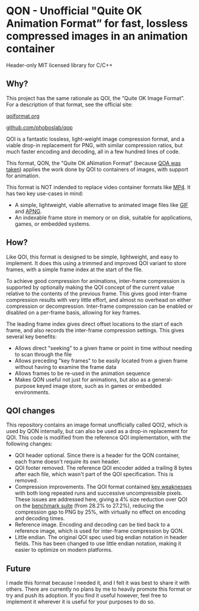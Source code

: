 # QON - Unofficial "Quite OK Animation Format” for fast, lossless compressed images in an animation container

Header-only MIT licensed library for C/C++


## Why?

This project has the same rationale as QOI, the “Quite OK Image Format”. For a description of that format, see
the official site:

[qoiformat.org](https://qoiformat.org)

[github.com/phoboslab/qop](https://github.com/phoboslab/qop)

QOI is a fantastic lossless, light-weight image compression format, and a viable drop-in replacement for PNG,
with similar compression ratios, but much faster encoding and decoding, all in a few hundred lines of code.

This format, QON, the "Quite OK aNimation Format” (because [QOA was taken](https://qoaformat.org/)) applies the
work done by QOI to containers of images, with support for animation.

This format is NOT indended to replace video container formats like [MP4](https://en.wikipedia.org/wiki/MP4_file_format).
It has two key use-cases in mind:
- A simple, lightweight, viable alternative to animated image files like [GIF](https://en.wikipedia.org/wiki/GIF)
  and [APNG](https://en.wikipedia.org/wiki/APNG).
- An indexable frame store in memory or on disk, suitable for applications, games, or embedded systems.


## How?

Like QOI, this format is designed to be simple, lightweight, and easy to implement. It does this using a trimmed
and improved QOI variant to store frames, with a simple frame index at the start of the file.

To achieve good compression for animations, inter-frame compression is supported by optionally making the QOI
concept of the current value relative to the contents of the previous frame. This gives good inter-frame
compression results with very little effort, and almost no overhead on either compression or decompression.
Inter-frame compression can be enabled or disabled on a per-frame basis, allowing for key frames.

The leading frame index gives direct offset locations to the start of each frame, and also records the inter-frame
compression settings. This gives several key benefits:
- Allows direct "seeking" to a given frame or point in time without needing to scan through the file
- Allows preceding "key frames" to be easily located from a given frame without having to examine the frame data
- Allows frames to be re-used in the animation sequence
- Makes QON useful not just for animations, but also as a general-purpose keyed image store, such as in games
  or embedded environments.


## QOI changes

This repository contains an image format unofficially called QOI2, which is used by QON internally, but can also
be used as a drop-in replacement for QOI. This code is modified from the reference QOI implementation, with the
following changes:

- QOI header optional. Since there is a header for the QON container, each frame doesn't require its own header.
- QOI footer removed. The reference QOI encoder added a trailing 8 bytes after each file, which wasn't part of
  the QOI specification. This is removed.
- Compression improvements. The QOI format contained [key weaknesses](https://github.com/phoboslab/qoi/issues/191)
  with both long repeated runs and successive uncompressible pixels. These issues are addressed here, giving a
  4% size reduction over QOI on the [benchmark suite](https://qoiformat.org/benchmark) (from 28.2% to 27.2%),
  reducing the compression gap to PNG by 25%, with virtually no effect on encoding and decoding times.
- Reference image. Encoding and decoding can be tied back to a reference image, which is used for inter-frame
  compression by QON.
- Little endian. The original QOI spec used big endian notation in header fields. This has been changed to use
  little endian notation, making it easier to optimize on modern platforms.


## Future

I made this format because I needed it, and I felt it was best to share it with others. There are currently no
plans by me to heavily promote this format or try and push its adoption. If you find it useful however, feel free
to implement it wherever it is useful for your purposes to do so.
